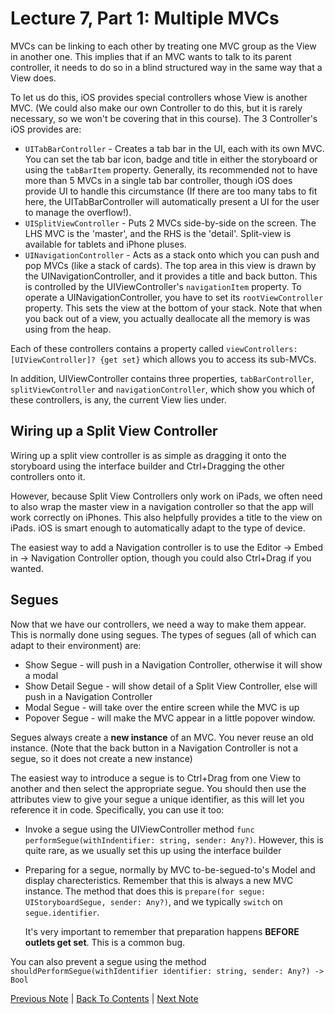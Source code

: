 # Lecture 7, Part 1: Multiple MVCs

MVCs can be linking to each other by treating one MVC group as the View in another one. This implies that if an MVC wants to talk to its parent controller, it needs to do so in a blind structured way in the same way that a View does.

To let us do this, iOS provides special controllers whose View is another MVC. (We could also make our own Controller to do this, but it is rarely necessary, so we won't be covering that in this course). The 3 Controller's iOS provides are:

* `UITabBarController` - Creates a tab bar in the UI, each with its own MVC. You can set the tab bar icon, badge and title in either the storyboard or using the `tabBarItem` property. Generally, its recommended not to have more than 5 MVCs in a single tab bar controller, though iOS does provide UI to handle this circumstance (If there are too many tabs to fit here, the UITabBarController will automatically present a UI for the user to manage the overflow!).
* `UISplitViewController` - Puts 2 MVCs side-by-side on the screen. The LHS MVC is the 'master', and the RHS is the 'detail'. Split-view is available for tablets and iPhone pluses.
* `UINavigationController` - Acts as a stack onto which you can push and pop MVCs (like a stack of cards). The top area in this view is drawn by the UINavigationController, and it provides a title and back button. This is controlled by the UIViewController's `navigationItem` property. To operate a UINavigationController, you have to set its `rootViewController` property. This sets the view at the bottom of your stack. Note that when you back out of a view, you actually deallocate all the memory is was using from the heap.

Each of these controllers contains a property called `viewControllers: [UIViewController]? {get set}` which allows you to access its sub-MVCs. 

In addition, UIViewController contains three properties, `tabBarController`, `splitViewController` and `navigationController`, which show you which of these controllers, is any, the current View lies under.

## Wiring up a Split View Controller

Wiring up a split view controller is as simple as dragging it onto the storyboard using the interface builder and Ctrl+Dragging the other controllers onto it.

However, because Split View Controllers only work on iPads, we often need to also wrap the master view in a navigation controller so that the app will work correctly on iPhones. This also helpfully provides a title to the view on iPads. iOS is smart enough to automatically adapt to the type of device.

The easiest way to add a Navigation controller is to use the Editor -> Embed in -> Navigation Controller option, though you could also Ctrl+Drag if you wanted.

## Segues

Now that we have our controllers, we need a way to make them appear. This is normally done using segues. The types of segues (all of which can adapt to their environment) are:

* Show Segue - will push in a Navigation Controller, otherwise it will show a modal
* Show Detail Segue - will show detail of a Split View Controller, else will push in a Navigation Controller
* Modal Segue - will take over the entire screen while the MVC is up
* Popover Segue - will make the MVC appear in a little popover window.

Segues always create a **new instance** of an MVC. You never reuse an old instance. (Note that the back button in a Navigation Controller is not a segue, so it does not create a new instance)

The easiest way to introduce a segue is to  Ctrl+Drag from one View to another and then select the appropriate segue. You should then use the attributes view to give your segue a unique identifier, as this will let you reference it in code. Specifically, you can use it too:
* Invoke a segue using the UIViewController method `func performSegue(withIndentifier: string, sender: Any?)`. However, this is quite rare, as we usually set this up using the interface builder
* Preparing for a segue, normally by MVC to-be-segued-to's Model and display charecteristics. Remember that this is always a new MVC instance. The method that does this is `prepare(for segue: UIStoryboardSegue, sender: Any?)`, and we typically `switch` on `segue.identifier`.

  It's very important to remember that preparation happens **BEFORE outlets get set**. This is a common bug.
  
You can also prevent a segue using the method `shouldPerformSegue(withIdentifier identifier: string, sender: Any?) -> Bool`

[Previous Note](../Lecture%207%20-%20Multiple%20MVCs%20Timer%20and%20Animation/Part%200%20-%20Intro.md) | [Back To Contents](https://github.com/Firanus/stanford-iOS-lecture-notes) |  [Next Note](../Lecture%207%20-%20Multiple%20MVCs%20Timer%20and%20Animation/Part%202%20-%20Timer.md)
